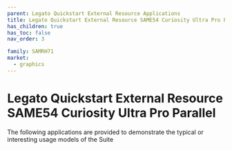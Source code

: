 ```yaml
---
parent: Legato Quickstart External Resource Applications
title: Legato Quickstart External Resource SAME54 Curiosity Ultra Pro Parallel
has_children: true
has_toc: false
nav_order: 3

family: SAMRH71
market:
  - graphics
---
```


# Legato Quickstart External Resource SAME54 Curiosity Ultra Pro Parallel

The following applications are provided to demonstrate the typical or interesting usage models of the Suite
